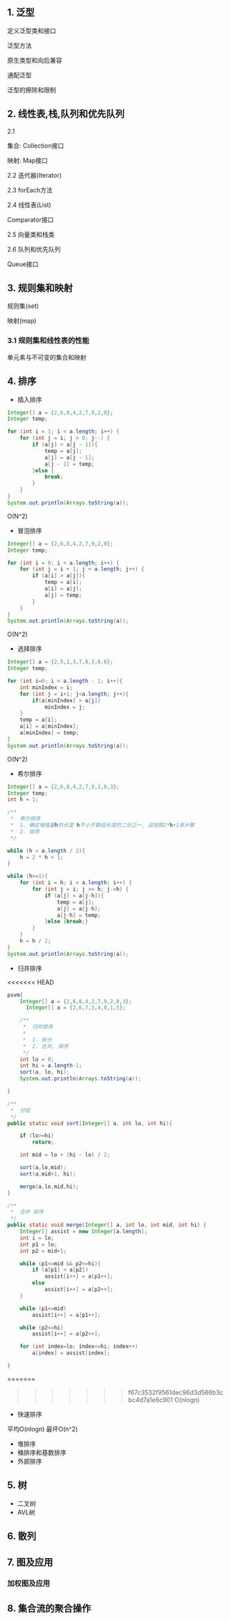 ## 1. 泛型

定义泛型类和接口

泛型方法

原生类型和向后兼容

通配泛型

泛型的擦除和限制


## 2. 线性表,栈,队列和优先队列

2.1 

集合: Collection接口

映射: Map接口

2.2 迭代器(Iterator)

2.3 forEach方法

2.4 线性表(List)

Comparator接口

2.5 向量类和栈类

2.6 队列和优先队列

Queue接口


## 3. 规则集和映射

规则集(set)

映射(map)

### 3.1 规则集和线性表的性能

单元素与不可变的集合和映射


## 4. 排序
- 插入排序
```java
Integer[] a = {2,6,8,4,2,7,9,2,0};
Integer temp;

for (int i = 1; i < a.length; i++) {
    for (int j = i; j > 0; j--) {
        if (a[j] < a[j - 1]){
            temp = a[j];
            a[j] = a[j - 1];
            a[j - 1] = temp;
        }else {
            break;
        }
    }
}
System.out.println(Arrays.toString(a));

```


O(N^2)


- 冒泡排序
```java
Integer[] a = {2,6,8,4,2,7,9,2,0};
Integer temp;

for (int i = 0; i < a.length; i++) {
    for (int j = i + 1; j < a.length; j++) {
        if (a[i] > a[j]){
            temp = a[i];
            a[i] = a[j];
            a[j] = temp;
        }
    }
}
System.out.println(Arrays.toString(a));

```


O(N^2)


- 选择排序
```java
Integer[] a = {2,5,1,3,7,8,3,6,6};
Integer temp;

for (int i=0; i < a.length - 1; i++){
    int minIndex = i;
    for (int j = i+1; j<a.length; j++){
        if(a[minIndex] > a[j])
            minIndex = j;
    }
    temp = a[i];
    a[i] = a[minIndex];
    a[minIndex] = temp;
}
System.out.println(Arrays.toString(a));
```

O(N^2)


- 希尔排序
```java
Integer[] a = {2,6,8,4,2,7,9,2,0,3};
Integer temp;
int h = 1;

/**
 *  希尔排序
 *  1. 确定增值量h的长度 h不小于数组长度的二分之一, 且按照2*h+1来计算
 *  2. 排序
 */

while (h < a.length / 2){
    h = 2 * h + 1;
}

while (h>=1){
    for (int i = h; i < a.length; i++) {
        for (int j = i; j >= h; j-=h) {
            if (a[j] < a[j-h]){
                temp = a[j];
                a[j] = a[j-h];
                a[j-h] = temp;
            }else {break;}
        }
    }
    h = h / 2;
}
System.out.println(Arrays.toString(a));

```



- 归并排序

<<<<<<< HEAD
```java
psvm{
    Integer[] a = {2,6,8,4,2,7,9,2,0,3};
      Integer[] a = {2,6,7,3,4,0,1,5};

    /**
     *  归并排序
     *
     *  1. 拆分
     *  2. 合并, 排序
     */
    int lo = 0;
    int hi = a.length-1;
    sort(a, lo, hi);
    System.out.println(Arrays.toString(a));

}

/**
 *  分组
 */
public static void sort(Integer[] a, int lo, int hi){

    if (lo>=hi)
        return;

    int mid = lo + (hi - lo) / 2;

    sort(a,lo,mid);
    sort(a,mid+1, hi);

    merge(a,lo,mid,hi);
}

/**
 *  合并 排序
 */
public static void merge(Integer[] a, int lo, int mid, int hi) {
    Integer[] assist = new Integer[a.length];
    int i = lo;
    int p1 = lo;
    int p2 = mid+1;

    while (p1<=mid && p2<=hi){
        if (a[p1] < a[p2])
            assist[i++] = a[p1++];
        else
            assist[i++] = a[p2++];
    }

    while (p1<=mid)
        assist[i++] = a[p1++];

    while (p2<=hi)
        assist[i++] = a[p2++];

    for (int index=lo; index<=hi; index++)
        a[index] = assist[index];

}

```



=======
>>>>>>> f67c3532f9561dec96d3d566b3cbc4d7a1e6c901
O(nlogn)


- 快速排序

平均O(nlogn)
最坏O(n^2)

- 堆排序
- 桶排序和基数排序
- 外部排序


## 5. 树
- 二叉树
- AVL树


## 6. 散列


## 7. 图及应用

### 加权图及应用

## 8. 集合流的聚合操作
